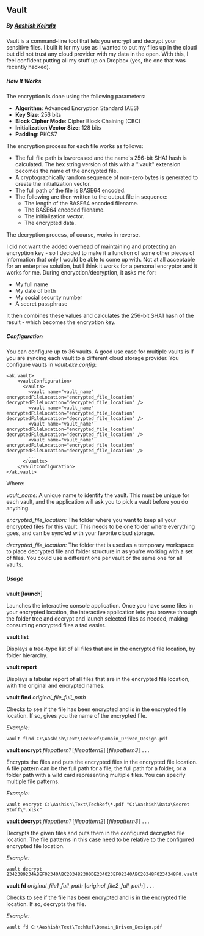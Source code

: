 ## Vault
##### By [Aashish Koirala](http://aashishkoirala.github.io)

Vault is a command-line tool that lets you encrypt and decrypt your sensitive files. I built it for my use as I wanted to put my files up in the cloud but did not trust any cloud provider with my data in the open. With this, I feel confident putting all my stuff up on Dropbox (yes, the one that was recently hacked).

##### How It Works
The encryption is done using the following parameters:

- **Algorithm**: Advanced Encryption Standard (AES)
- **Key Size**: 256 bits
- **Block Cipher Mode**: Cipher Block Chaining (CBC)
- **Initialization Vector Size:** 128 bits
- **Padding**: PKCS7

The encryption process for each file works as follows:

- The full file path is lowercased and the name's 256-bit SHA1 hash is calculated. The hex string version of this with a ".vault" extension becomes the name of the encrypted file.
- A cryptographically random sequence of non-zero bytes is generated to create the initialization vector.
- The full path of the file is BASE64 encoded.
- The following are then written to the output file in sequence:
	- The length of the BASE64 encoded filename.
	- The BASE64 encoded filename.
	- The initialization vector.
	- The encrypted data.

The decryption process, of course, works in reverse.

I did not want the added overhead of maintaining and protecting an encryption key - so I decided to make it a function of some other pieces of information that only I would be able to come up with. Not at all acceptable for an enterprise solution, but I think it works for a personal encryptor and it works for me. During encryption/decryption, it asks me for:

- My full name
- My date of birth
- My social security number
- A secret passphrase

It then combines these values and calculates the 256-bit SHA1 hash of the result - which becomes the encryption key.

##### Configuration
You can configure up to 36 vaults. A good use case for multiple vaults is if you are syncing each vault to a different cloud storage provider. You configure vaults in *vault.exe.config*:

	<ak.vault>
		<vaultConfiguration>
		  <vaults>
		    <vault name="vault_name" encryptedFileLocation="encrypted_file_location" decryptedFileLocation="decrypted_file_location" />
		    <vault name="vault_name" encryptedFileLocation="encrypted_file_location" decryptedFileLocation="decrypted_file_location" />
		    <vault name="vault_name" encryptedFileLocation="encrypted_file_location" decryptedFileLocation="decrypted_file_location" />
		    <vault name="vault_name" encryptedFileLocation="encrypted_file_location" decryptedFileLocation="decrypted_file_location" />
			...
		  </vaults>
		</vaultConfiguration>
	</ak.vault>

Where:

*vault\_name:* A unique name to identify the vault. This must be unique for each vault, and the application will ask you to pick a vault before you do anything.

*encrypted\_file\_location:* The folder where you want to keep all your encrypted files for this vault. This needs to be one folder where everything goes, and can be sync'ed with your favorite cloud storage.

*decrypted\_file\_location:* The folder that is used as a temporary workspace to place decrypted file and folder structure in as you're working with a set of files. You could use a different one per vault or the same one for all vaults.

##### Usage

**vault** [**launch**]

Launches the interactive console application. Once you have some files in your encrypted location, the interactive application lets you browse through the folder tree and decrypt and launch selected files as needed, making consuming encrypted files a tad easier.

**vault list**

Displays a tree-type list of all files that are in the encrypted file location, by folder hierarchy.

**vault report**

Displays a tabular report of all files that are in the encrypted file location, with the original and encrypted names.

**vault find** *original\_file\_full\_path*

Checks to see if the file has been encrypted and is in the encrypted file location. If so, gives you the name of the encrypted file.

*Example:*

	vault find C:\Aashish\Text\TechRef\Domain_Driven_Design.pdf
 
     
**vault encrypt** *filepattern1* [*filepattern2*] [*filepattern3*] `...`

Encrypts the files and puts the encrypted files in the encrypted file location. A file pattern can be the full path for a file, the full path for a folder, or a folder path with a wild card representing multiple files. You can specify multiple file patterns.

*Example:*

	vault encrypt C:\Aashish\Text\TechRef\*.pdf "C:\Aashish\Data\Secret Stuff\*.xlsx"

**vault decrypt** *filepattern1* [*filepattern2*] [*filepattern3*] `...`

Decrypts the given files and puts them in the configured decrypted file location. The file patterns in this case need to be relative to the configured encrypted file location.

*Example:*

	vault decrypt 2342389234ABEF02340ABC203482300DE234023EF02340ABC20348F0234348F0.vault

**vault fd** *original\_file1\_full\_path* [*original\_file2\_full\_path*] `...`

Checks to see if the file has been encrypted and is in the encrypted file location. If so, decrypts the file.

*Example:*

	vault fd C:\Aashish\Text\TechRef\Domain_Driven_Design.pdf
